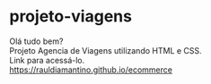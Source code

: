 # projeto-viagens
Olá tudo bem? </br>
Projeto Agencia de Viagens utilizando HTML e CSS.</br>
Link para acessá-lo. </br>
https://rauldiamantino.github.io/ecommerce
